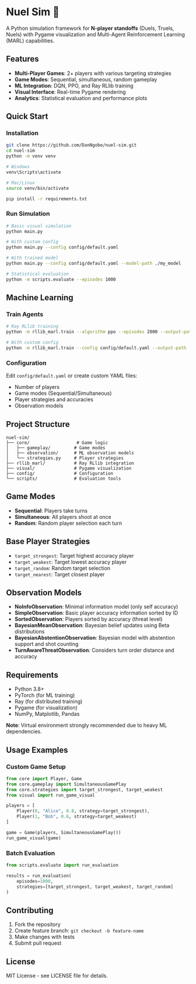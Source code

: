 # Nuel Sim 🎯

A Python simulation framework for **N-player standoffs** (Duels, Truels, Nuels) with Pygame visualization and Multi-Agent Reinforcement Learning (MARL) capabilities.

## Features

- **Multi-Player Games**: 2+ players with various targeting strategies
- **Game Modes**: Sequential, simultaneous, random gameplay
- **ML Integration**: DQN, PPO, and Ray RLlib training
- **Visual Interface**: Real-time Pygame rendering
- **Analytics**: Statistical evaluation and performance plots

## Quick Start

### Installation

```bash
git clone https://github.com/DanNgobe/nuel-sim.git
cd nuel-sim
python -m venv venv

# Windows
venv\Scripts\activate

# Mac/Linux  
source venv/bin/activate

pip install -r requirements.txt
```

### Run Simulation

```bash
# Basic visual simulation
python main.py

# With custom config
python main.py --config config/default.yaml

# With trained model
python main.py --config config/default.yaml --model-path ./my_model

# Statistical evaluation
python -m scripts.evaluate --episodes 1000
```

## Machine Learning

### Train Agents

```bash
# Ray RLlib training
python -m rllib_marl.train --algorithm ppo --episodes 2000 --output-path ./training

# With custom config
python -m rllib_marl.train --config config/default.yaml --output-path ./training
```

### Configuration

Edit `config/default.yaml` or create custom YAML files:
- Number of players
- Game modes (Sequential/Simultaneous)
- Player strategies and accuracies
- Observation models

## Project Structure

```
nuel-sim/
├── core/                  # Game logic
│   ├── gameplay/         # Game modes
│   ├── observation/      # ML observation models
│   └── strategies.py     # Player strategies
├── rllib_marl/           # Ray RLlib integration
├── visual/               # Pygame visualization
├── config/               # Configuration
└── scripts/              # Evaluation tools
```

## Game Modes

- **Sequential**: Players take turns
- **Simultaneous**: All players shoot at once
- **Random**: Random player selection each turn

## Base Player Strategies

- `target_strongest`: Target highest accuracy player
- `target_weakest`: Target lowest accuracy player
- `target_random`: Random target selection
- `target_nearest`: Target closest player

## Observation Models
- **NoInfoObservation**: Minimal information model (only self accuracy)
- **SimpleObservation**: Basic player accuracy information sorted by ID
- **SortedObservation**: Players sorted by accuracy (threat level)
- **BayesianMeanObservation**: Bayesian belief updates using Beta distributions
- **BayesianAbstentionObservation**: Bayesian model with abstention support and shot counting
- **TurnAwareThreatObservation**: Considers turn order distance and accuracy

## Requirements

- Python 3.8+
- PyTorch (for ML training)
- Ray (for distributed training)
- Pygame (for visualization)
- NumPy, Matplotlib, Pandas

**Note**: Virtual environment strongly recommended due to heavy ML dependencies.

## Usage Examples

### Custom Game Setup

```python
from core import Player, Game
from core.gameplay import SimultaneousGamePlay
from core.strategies import target_strongest, target_weakest
from visual import run_game_visual

players = [
    Player(0, "Alice", 0.8, strategy=target_strongest),
    Player(1, "Bob", 0.6, strategy=target_weakest)
]

game = Game(players, SimultaneousGamePlay())
run_game_visual(game)
```

### Batch Evaluation

```python
from scripts.evaluate import run_evaluation

results = run_evaluation(
    episodes=1000,
    strategies=[target_strongest, target_weakest, target_random]
)
```

## Contributing

1. Fork the repository
2. Create feature branch: `git checkout -b feature-name`
3. Make changes with tests
4. Submit pull request

## License

MIT License - see LICENSE file for details.